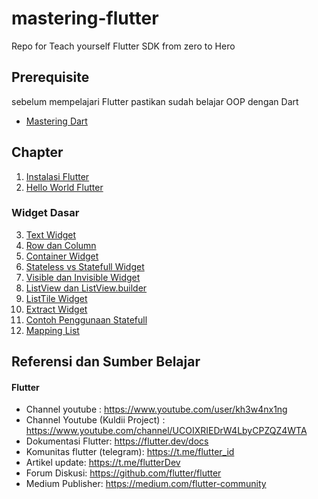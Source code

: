 # mastering-flutter
Repo for Teach yourself Flutter SDK from zero to Hero

## Prerequisite

sebelum mempelajari Flutter pastikan sudah belajar OOP dengan Dart

* [Mastering Dart](https://github.com/perymerdeka/mastering-dart/blob/main/README.md)

## Chapter

1. [Instalasi Flutter]()
2. [Hello World Flutter]()

### Widget Dasar

3. [Text Widget]()
4. [Row dan Column](row_column/README.md)
5. [Container Widget](containers/README.md)
6. [Stateless vs Statefull Widget](states/README.md)
7. [Visible dan Invisible Widget](visible_invisible_widget/README.md)
8. [ListView dan ListView.builder](lists/README.md)
9. [ListTile Widget](list_tiles/README.md)
10. [Extract Widget](ext_widget/README.md)
11. [Contoh Penggunaan Statefull](stateful_sample/README.md)
12. [Mapping List](mapping/README.md)

## Referensi dan Sumber Belajar


#### Flutter

* Channel youtube : https://www.youtube.com/user/kh3w4nx1ng
* Channel Youtube (Kuldii Project) : https://www.youtube.com/channel/UCOIXRIEDrW4LbyCPZQZ4WTA
* Dokumentasi Flutter: https://flutter.dev/docs
* Komunitas flutter (telegram): https://t.me/flutter_id
* Artikel update: https://t.me/flutterDev 
* Forum Diskusi: https://github.com/flutter/flutter
* Medium Publisher: https://medium.com/flutter-community
